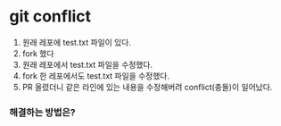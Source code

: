 # git conflict

1. 원래 레포에 test.txt 파일이 있다.
2. fork 했다
3. 원래 레포에서 test.txt 파일을 수정했다.
4. fork 한 레포에서도 test.txt 파일을 수정했다.
5. PR 올렸더니 같은 라인에 있는 내용을 수정해버려 conflict(충돌)이 일어났다.

### 해결하는 방법은?


